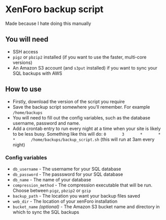 # XenForo backup script
Made because I hate doing this manually

## You will need
- SSH access
- `pigz` or `pbzip2` installed (if you want to use the faster, multi-core versions)
- An Amazon S3 account (and `s3put` installed) if you want to sync your SQL backups with AWS

## How to use
- Firstly, download the version of the script you require
- Save the backup script somewhere you'll remember. For example `/home/backups`
- You will need to fill out the config variables, such as the database username, password and name.
- Add a crontab entry to run every night at a time when your site is likely to be less busy. Something like this will do: `0       3       *       *       *       /home/backups/backup_script.sh` (this will run at 3am every night)

### Config variables
- `db_username` - The username for your SQL database
- `db_password` - The passsword for your SQL database
- `db_name` - The name of your database
- `compression_method` - The compression executable that will be run. Choose between `pigz`, `pbzip2` or `gzip`
- `backup_path` - The location you want your backup files saved
- `web_dir` - The location of your xenForo installation
- `bucket_name` *(optional)* - The Amazon S3 bucket name and directory in which to sync the SQL backups